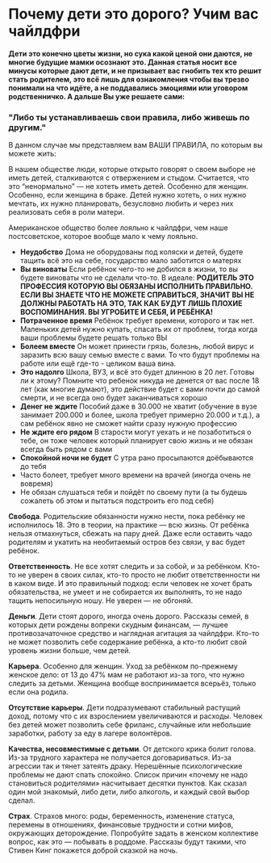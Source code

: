 # Почему дети это дорого? Учим вас чайлдфри
**Дети это конечно цветы жизни, но сука какой ценой они даются, не многие будущие мамки осознают это. Данная статья носит все минусы которые дают дети, и не призывает вас гнобить тех кто решит стать родителем, это всё лишь для ознакомления чтобы вы трезво понимали на что идёте, а не поддавались эмоциями или уговором родственничко.
А дальше Вы уже решаете сами:**

### "Либо ты устанавливаешь свои правила, либо живешь по другим."
В данном случае мы представляем вам ВАШИ ПРАВИЛА, по которым вы можете жить:

В нашем обществе люди, которые открыто говорят о своем выборе не иметь детей, сталкиваются с отвержением и стыдом. Считается, что это “ненормально” — не хотеть иметь детей. Особенно для женщин. Особенно, если женщина в браке. Детей нужно хотеть, о них нужно мечтать, их нужно планировать, безусловно любить и через них реализовать себя в роли матери.

Американское общество более лояльно к чайлдфри, чем наше постсоветское, которое вообще мало к чему лояльно.

- **Неудобство** Дома не оборудованы под коляски и детей, будете тащить всё это на себе, государство мало заботится о матерях
- **Вы виноваты** Если ребёнок чего-то не добился в жизни, то вы будете виноваты что не сделали что-то. В идеале: **РОДИТЕЛЬ ЭТО ПРОФЕССИЯ КОТОРУЮ ВЫ ОБЯЗАНЫ ИСПОЛНИТЬ ПРАВИЛЬНО. ЕСЛИ ВЫ ЗНАЕТЕ ЧТО НЕ МОЖЕТЕ СПРАВИТЬСЯ, ЗНАЧИТ ВЫ НЕ ДОЛЖНЫ РАБОТАТЬ НА ЭТО, ТАК КАК БУДУТ ЛИШЬ ПЛОХИЕ ВОСПОМИНАНИЯ. ВЫ УГРОБИТЕ И СЕБЯ, И РЕБЁНКА!**
- **Потраченное время** Ребёнок требует времени, которого и так нет. Маленьких детей нужно купать, спасать их от проблем, тогда когда ваши проблемы будете решать только ВЫ
- **Болеем вместе** Он может принести грязь, болезнь, любой вирус и заразить всю вашу семью вместе с вами. То что будут проблемы на работе или ещё где-то - целиком ваша вина.
- **Это надолго** Школа, ВУЗ, и всё это будет длинною в 20 лет. Готовы ли к этому? Помните что ребенок никуда не денется от вас после 18 лет (как многие думают), это действие будет с вами почти до самой смерти, и не всегда оно будет заканчиваться хорошо
- **Денег не ждите** Пособий даже в 30.000 не хватит (обучение в вузе занимает 200.000 и более, школа требует примерно 20.000 и т.д.), а сам ребёнок явно не сможет найти сразу нужную профессию
- **Не ждите его рядом** В старости могут уехать и не позаботиться о тебе, он тоже человек который планирует свою жизнь и не обязан всегда быть рядом с вами
- **Спокойной ночи не будет** С утра рано просыпаются доёбываются до тебя
- Часто болеет, требует много времени на врачей (иногда очень не вовремя) 
- Не обязан слушаться тебя и пойдёт по своему пути (а ты будешь сожалеть об этом и пытаться подстроить его под себя)


**Свобода**. Родительские обязанности нужно нести, пока ребёнку не исполнилось 18. Это в теории, на практике — всю жизнь. От ребёнка нельзя отмахнуться, сбежать на пару дней. Даже если оставить чадо родителям и укатить на необитаемый остров без связи, у вас будет ребёнок.

**Ответственность**. Не все хотят следить и за собой, и за ребёнком. Кто-то не уверен в своих силах, кто-то просто не любит ответственности ни в каком виде. И это правильный подход: если человек не хочет брать обязательства, не умеет и не собирается их выполнять, то не надо тащить непосильную ношу. Не уверен — не обгоняй.

**Деньги**. Дети стоят дорого, иногда очень дорого. Рассказы семей, в которых дети рождены вопреки скудным финансам, — лучшее противозачаточное средство и наглядная агитация за чайлдфри. Кто-то не может позволить себе содержание ребёнка, а кто-то любит свой уровень жизни больше, чем детей.

**Карьера**. Особенно для женщин. Уход за ребёнком по-прежнему женское дело: от 13 до 47% мам не работают из-за того, что нужно следить за детьми. Женщина вообще воспринимается всерьёз, только если она родила.

**Отсутствие карьеры**. Дети подразумевают стабильный растущий доход, потому что с их взрослением увеличиваются и расходы. Человек без детей может позволить себе фриланс, случайные или небольшие заработки, работу за еду в лагере волонтёров.

**Качества, несовместимые с детьми**. От детского крика болит голова. Из-за трудного характера не получается договариваться. Из-за агрессии так и тянет затеять драку. Нерешённые психологические проблемы не дают спать спокойно. Список причин «почему не надо становиться родителями» насчитывает десятки пунктов. Как сказал один мой знакомый, либо дети, либо алкоголь, и каждый свой выбор сделал.

**Страх**. Страхов много: роды, беременность, изменение статуса, перемены в отношениях, финансовые трудности и сотни мифов, окружающих деторождение. Попробуйте задать в женском коллективе вопрос, как это — побывать в роддоме. Рассказы будут такими, что Стивен Кинг покажется доброй сказкой на ночь.
